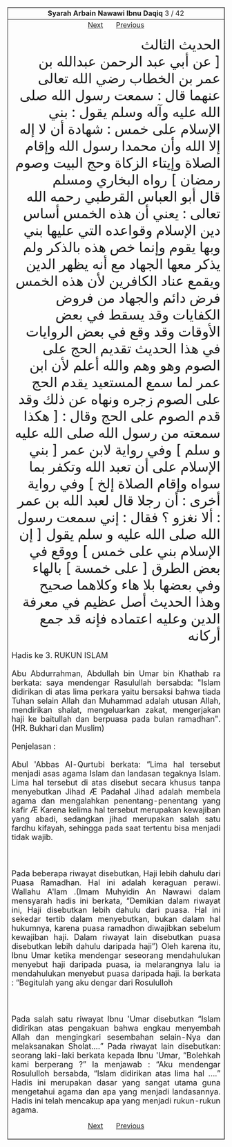 <center><table width='100%' border='1' style='border-collapse:collapse' cellpadding='5px'><tr><td align=center><b>Syarah Arbain Nawawi Ibnu Daqiq</b> 3 / 42<br></td></tr><tr><td valign=top><center><a href='04.md'>Next</a> &nbsp; &nbsp; &nbsp; <a href='02.md'> Previous</a></center><section class='nass'><p lang='ar' dir='rtl' align=right><font size=6>  الحديث الثالث <br />
[ عن أبي عبد الرحمن عبدالله بن عمر بن الخطاب رضي الله تعالى عنهما قال : سمعت رسول الله صلى الله عليه وآله وسلم يقول : بني الإسلام على خمس : شهادة أن لا إله إلا الله وأن محمدا رسول الله وإقام الصلاة وإيتاء الزكاة وحج البيت وصوم رمضان ] رواه البخاري ومسلم <br />
قال أبو العباس القرطبي رحمه الله تعالى : يعني أن هذه الخمس أساس دين الإسلام وقواعده التي عليها بني وبها يقوم وإنما خص هذه بالذكر ولم يذكر معها الجهاد مع أنه يظهر الدين ويقمع عناد الكافرين لأن هذه الخمس فرض دائم والجهاد من فروض الكفايات وقد يسقط في بعض الأوقات وقد وقع في بعض الروايات في هذا الحديث تقديم الحج على الصوم وهو وهم والله أعلم لأن ابن عمر لما سمع المستعيد يقدم الحج على الصوم زجره ونهاه عن ذلك وقد قدم الصوم على الحج وقال : [ هكذا سمعته من رسول الله صلى الله عليه و سلم ] وفي رواية لابن عمر [ بني الإسلام على أن تعبد الله وتكفر بما سواه وإقام الصلاة إلخ ] وفي رواية أخرى : أن رجلا قال لعبد الله بن عمر : ألا نغزو ؟ فقال : إني سمعت رسول الله صلى الله عليه و سلم يقول [ إن الإسلام بني على خمس ] ووقع في بعض الطرق [ على خمسة ] بالهاء وفي بعضها بلا هاء وكلاهما صحيح وهذا الحديث أصل عظيم في معرفة الدين وعليه اعتماده فإنه قد جمع أركانه <br />
</font></p></section><p align=justify><font size=4'>Hadis ke 3.   RUKUN ISLAM<br />
<br />
Abu Abdurrahman, Abdullah bin Umar bin Khathab ra berkata: saya mendengar Rasulullah  bersabda: "Islam didirikan di atas lima perkara yaitu bersaksi bahwa tiada Tuhan selain Allah dan Muhammad adalah utusan Allah, mendirikan shalat, mengeluarkan zakat, mengerjakan haji ke baitullah dan berpuasa pada bulan ramadhan". (HR. Bukhari dan Muslim)<br />
<br />
Penjelasan :<br />
<br />
Abul 'Abbas Al-Qurtubi berkata: “Lima hal tersebut menjadi asas agama Islam dan landasan tegaknya Islam. Lima hal tersebut di atas disebut secara khusus tanpa menyebutkan Jihad Æ Padahal Jihad adalah membela agama dan mengalahkan penentang-penentang yang kafir Æ Karena kelima hal tersebut merupakan kewajiban yang abadi, sedangkan jihad merupakan salah satu fardhu kifayah, sehingga pada saat tertentu bisa menjadi tidak wajib.<br />
<br />
<br />
<br />
Pada beberapa riwayat disebutkan, Haji lebih dahulu dari Puasa Ramadhan. Hal ini adalah keraguan perawi. Wallahu A'lam .(Imam Muhyidin An Nawawi dalam mensyarah hadis ini berkata, “Demikian dalam riwayat ini, Haji disebutkan lebih dahulu dari puasa. Hal ini sekedar tertib dalam menyebutkan, bukan dalam hal hukumnya, karena puasa ramadhon diwajibkan sebelum kewajiban haji. Dalam riwayat lain disebutkan puasa disebutkan lebih dahulu daripada haji”) Oleh karena itu, Ibnu Umar ketika mendengar seseorang mendahulukan menyebut haji daripada puasa, ia melarangnya lalu ia mendahulukan menyebut puasa daripada haji. Ia berkata : “Begitulah yang aku dengar dari Rosululloh<br />
<br />
<br />
<br />
Pada salah satu riwayat Ibnu 'Umar disebutkan “Islam didirikan atas pengakuan bahwa engkau menyembah Allah dan mengingkari sesembahan selain-Nya dan melaksanakan Sholat….” Pada riwayat lain disebutkan: seorang laki-laki berkata kepada  Ibnu  'Umar, “Bolehkah  kami  berperang  ?”  Ia  menjawab  :  “Aku  mendengar Rosululloh   bersabda, “Islam didirikan atas lima hal ….” Hadis ini merupakan dasar yang sangat utama guna mengetahui agama dan apa yang menjadi landasannya. Hadis ini telah mencakup apa yang menjadi rukun-rukun agama.</font></p>
<center><a href='04.md'>Next</a> &nbsp; &nbsp; &nbsp; <a href='02.md'> Previous</a></center><section class='nass'><p lang='ar' dir='rtl' align=right><font size=6> 

